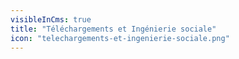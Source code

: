 ```yaml
---
visibleInCms: true
title: "Téléchargements et Ingénierie sociale"
icon: "telechargements-et-ingenierie-sociale.png"
---
```

